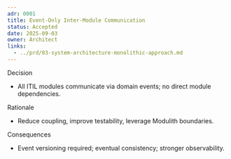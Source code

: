 ```yaml
---
adr: 0001
title: Event-Only Inter-Module Communication
status: Accepted
date: 2025-09-03
owner: Architect
links:
  - ../prd/03-system-architecture-monolithic-approach.md
---
```


Decision

- All ITIL modules communicate via domain events; no direct module dependencies.

Rationale

- Reduce coupling, improve testability, leverage Modulith boundaries.

Consequences

- Event versioning required; eventual consistency; stronger observability.
